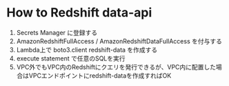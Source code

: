 # How to Redshift data-api
1. Secrets Manager に登録する
2. AmazonRedshiftFullAccess / AmazonRedshiftDataFullAccess を付与する
3. Lambda上で boto3.client redshift-data を作成する
4. execute statement で任意のSQLを実行
5. VPC外でもVPC内のRedshiftにクエリを発行できるが、VPC内に配置した場合はVPCエンドポイントにredshift-dataを作成すればOK
